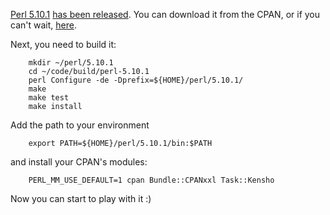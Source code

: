 [Perl 5.10.1](http://www.cpan.org/modules/by-authors/id/D/DA/DAPM/perl-5.10.1.tar.bz2) [has been released](http://www.nntp.perl.org/group/perl.perl5.porters/2009/08/msg150172.html). You can download it from the CPAN, or if you can't wait, [here](http://www.iabyn.com/tmp/perl-5.10.1.tar.bz2).

Next, you need to build it:

``` example
    mkdir ~/perl/5.10.1
    cd ~/code/build/perl-5.10.1
    perl Configure -de -Dprefix=${HOME}/perl/5.10.1/
    make
    make test
    make install
```

Add the path to your environment

``` example
    export PATH=${HOME}/perl/5.10.1/bin:$PATH
```

and install your CPAN's modules:

``` example
    PERL_MM_USE_DEFAULT=1 cpan Bundle::CPANxxl Task::Kensho
```

Now you can start to play with it :)
